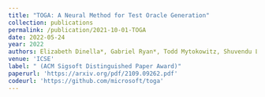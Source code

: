 ```yaml
---
title: "TOGA: A Neural Method for Test Oracle Generation"
collection: publications
permalink: /publication/2021-10-01-TOGA
date: 2022-05-24
year: 2022
authors: Elizabeth Dinella*, Gabriel Ryan*, Todd Mytokowitz, Shuvendu Lahiri
venue: 'ICSE'
label: " (ACM Sigsoft Distinguished Paper Award)"
paperurl: 'https://arxiv.org/pdf/2109.09262.pdf'
codeurl: 'https://github.com/microsoft/toga'
---
```

